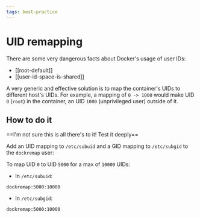 ```yaml
---
tags: best-practice
---
```


# UID remapping
There are some very dangerous facts about Docker's usage of user IDs:

* [[root-default]]
* [[user-id-space-is-shared]]

A very generic and effective solution is to map the container's UIDs to different host's UIDs. For example, a mapping of `0 -> 1000` would make UID `0` (`root`) in the container, an UID `1000` (unprivileged user) outside of it.

## How to do it
==I'm not sure this is all there's to it! Test it deeply==

Add an UID mapping to `/etc/subuid` and a GID mapping to `/etc/subgid` to the `dockremap` user:

To map UID `0` to UID `5000` for a max of `10000` UIDs:
* In `/etc/subuid`:
```
dockremap:5000:10000
```

* In `/etc/subgid`:
```
dockremap:5000:10000
```
